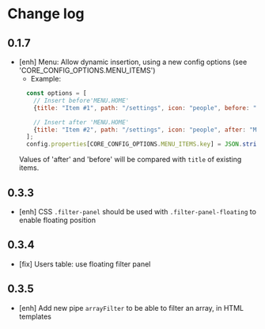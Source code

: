 # Change log

## 0.1.7

- [enh] Menu: Allow dynamic insertion, using a new config options (see 'CORE_CONFIG_OPTIONS.MENU_ITEMS')
  * Example: 
  ```js
    const options = [
      // Insert before'MENU.HOME'
      {title: "Item #1", path: "/settings", icon: "people", before: "MENU.HOME"},
  
      // Insert after 'MENU.HOME'
      {title: "Item #2", path: "/settings", icon: "people", after: "MENU.HOME"}
    ];
    config.properties[CORE_CONFIG_OPTIONS.MENU_ITEMS.key] = JSON.stringify(items); 
  ```
  Values of 'after' and 'before' will be compared with `title` of existing items.

## 0.3.3

- [enh] CSS `.filter-panel` should be used with `.filter-panel-floating` to enable floating position

## 0.3.4

- [fix] Users table: use floating filter panel

## 0.3.5

- [enh] Add new pipe `arrayFilter` to be able to filter an array, in HTML templates
